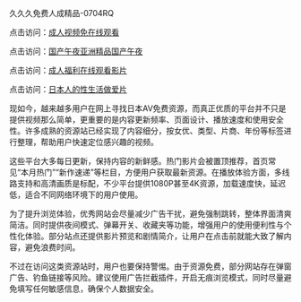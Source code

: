 久久久免费人成精品-0704RQ

点击访问：<a href="https://bered.pages.dev/">成人视频免在线观看</a>

点击访问：<a href="https://rtj-3zo.pages.dev/">国产午夜亚洲精品国产午夜</a>

点击访问：<a href="https://vassv.pages.dev/">成人福利在线观看影片</a>

点击访问：<a href="https://gsd-agv.pages.dev/">日本人的性生活做爱片</a>

现如今，越来越多用户在网上寻找日本AV免费资源，而真正优质的平台并不只是提供视频那么简单，更重要的是内容更新频率、页面设计、播放速度和使用安全性。许多成熟的资源站已经实现了内容细分，按女优、类型、片商、年份等标签进行整理，帮助用户快速定位感兴趣的视频。

这些平台大多每日更新，保持内容的新鲜感。热门影片会被置顶推荐，首页常见“本月热门”“新作速递”等栏目，方便用户获取最新资源。在播放体验方面，多线路支持和高清画质是标配，不少平台提供1080P甚至4K资源，加载速度快，延迟低，适合不同网络环境下的用户使用。

为了提升浏览体验，优秀网站会尽量减少广告干扰，避免强制跳转，整体界面清爽简洁。同时提供夜间模式、弹幕开关、收藏夹等功能，增强用户的使用便利性与个性化体验。部分站点还提供影片预览和剧情简介，让用户在点击前就能大致了解内容，避免浪费时间。

不过在访问这类资源站时，用户也要保持警惕。由于资源免费，部分网站存在弹窗广告、钓鱼链接等风险。建议使用广告拦截插件，开启无痕浏览模式，同时尽量避免填写任何敏感信息，确保个人数据安全。

<span style="display:none;">[Canonical link](https://github.com/R20250704/So3 ）</span>
